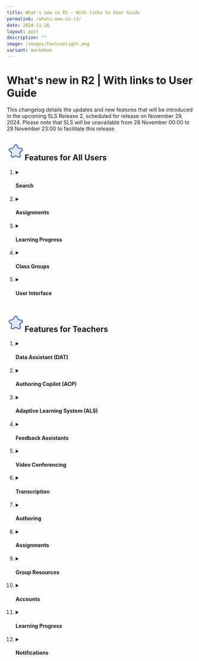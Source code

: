 ```yaml
---
title: What's new in R2 – With links to User Guide
permalink: /whats-new-in-r2/
date: 2024-11-26
layout: post
description: ""
image: /images/FaviconLight.png
variant: markdown
---
```

<h1>What's new in R2 | With links to User Guide</h1>
<p>This changelog details the updates and new features that will be introduced in the upcoming SLS Release 2, scheduled for release on November 29, 2024. Please note that SLS will be unavailable from 28 November 00:00 to 29 November 23:00 to facilitate this release.</p>
<h2><img src="/images/Icons/Star.svg" style="width:3rem; display: inline;">Features for All Users</h2>
<ol>
<li><details><summary><h4>Search</h4></summary>
<ul>
<li><strong>New Search Interface</strong>: Teachers and students can use improved filter options, including author/collaborator names, to refine their search results across multiple locations. Search results will now include a preview of the resource content referenced in the search, with search match indicators and search terms bolded in green.</li>
</ul></details></li>

<li><details><summary><h4>Assignments</h4></summary>
<ul>
<li><strong>Page Navigation Anchoring</strong>: The page navigation bar is now anchored to the top, ensuring that page numbers remain visible for paginated activities or quizzes.</li>
<li><strong>Annotations on Media</strong>: Teachers and students can create annotations linked to specific timestamps in video or audio files within assignments. When an annotation is made, a pin indicator will appear on the media player. Clicking the pin will navigate users to the corresponding timestamp. These annotations can also be viewed in the transcript (if generated by the teacher), and media titles will be displayed on the annotation cards.</li>
<li><strong>Annotation Drawer Improvements:</strong> Teachers and students can view notes and annotations clustered by component in the annotation drawer. The drawer will be closed by default in assignments and modules, but users can choose to collapse or expand all annotations. For activities or quizzes with multiple pages, a pagination divider will be included in the drawer. Enhanced anchoring interactions in the annotation drawer will improve navigation between notes, annotations, and content.</li>
<li><strong>Module Loading</strong>: A refresh button has been added to the Interactive Thinking Tool (ITT), discussion boards, and aggregated student responses (teachers only) to update and display new responses, highlighted by a yellow dot.</li>
<li><strong>Tamil E-Dictionary</strong>: Teachers can enable the Tamil E-Dictionary under Module Settings. When enabled, teachers and students can retrieve definitions and audio clips with correct pronunciation of words and add selected words with definitions to their notes and annotations.</li>
</ul>
</details></li>
<li><details><summary><h4>Learning Progress</h4></summary>
<ul>
<li><strong>Tracking Multiple Class Groups</strong>: Teachers and students can select multiple class groups to view students’ learning progress for assignments and self-study modules, as well as generate learning reports for multiple class groups. This also applies to the Adaptive Learning System (ALS).</li>
<li><strong>Custom and MOE-Level Content Maps:</strong> Teachers and students can view both MOE-Level and their own schools’ custom content maps in Learning Progress.</li>
</ul>
</details></li>
<li><details><summary><h4>Class Groups</h4></summary>
<ul>
<li><strong>Data Archival</strong>: Class groups older than four years will be automatically archived.</li>
</ul>
</details></li>
<li><details><summary><h4>User Interface</h4></summary>
<ul>
<li><strong>Table Height</strong>: The maximum height of tables has been optimised to minimise scrolling of the selection bar.</li>
<li><strong>Font Enhancements</strong>: Teachers and students can apply a wider variety of font types in the rich text editor with the inclusion of a new Tamil font and other new English fonts.</li>
</ul>
</details></li>
</ol>
<h2><img src="/images/Icons/Star.svg" style="width:3rem; display: inline;">Features for Teachers</h2>
<ol>
<li><details><summary><h4>Data Assistant (DAT)</h4></summary>
<ul>
<li><strong>Analyse Responses</strong>: This <a target="_blank" href="/teacher-user-guide/assess/analyse-students-responses-with-data-assistant/">new feature</a> allows teachers to ask stock or customised questions about data in the Aggregated Student Response page for Free-Response Questions, the Interactive Thinking Tool (ITT), the discussion boards and forums. Teachers can query data for trends and analysis using customisable queries.</li>
<li><strong>Follow-up</strong>: Teachers can view a list of students clustered based on set criteria and perform follow-up actions like mass-adding comments and/or filtering students. They can also bookmark responses in ITT and add keyword tags to posts in the discussion boards and forums.</li>
</ul>
</details></li>
<li><details><summary><h4>Authoring Copilot (ACP)</h4></summary>
<ul>
<li><strong>Additional Question Types</strong>: Teachers can use <a target="_blank" href="/teacher-user-guide/author/use-authoring-copilot-to-create-new-quizzes/">ACP</a> to generate more question types like Error Editing, Fill-in-the-Blanks and Interactive Thinking Tool.</li>
<li><strong>Suggested Answer for Free Response Questions</strong>: Teachers can generate suggested answers alongside Free Response Questions.</li>
<li><strong>Direct Generation from Component Bar:</strong> Teachers can use <a target="_blank" href="/teacher-user-guide/author/use-authoring-copilot-to-create-new-activities-components/">ACP to generate components</a>  directly from the component bar, and regenerate components based on existing components.</li>
<li><strong>Templates</strong>: Teachers can select MOE or personal templates in SLS for ACP to use in generating sections, activities, quizzes and/or components.</li>
<li><strong>Subject/Level Tagging</strong>: Teachers can now tag subjects and levels independently without content map dependency.</li>
</ul>
</details></li>
<li><details><summary><h4>Adaptive Learning System (ALS)</h4></summary>
<ul>
<li><strong>Prioritisation</strong>: Teachers can select topics/subtopics for ALS to prioritise in recommending to students in class groups, and alert students to these recommendations by sending notifications.</li>
<li><strong>Linked Activities</strong>: Teachers can <a target="_blank" href="/teacher-user-guide/discover/link-activities-in-als-content/">link activities</a>  to be recommended in a series in ALS.</li>
</ul>
</details></li>
<li><details><summary><h4>Feedback Assistants</h4></summary>
<ul>
<li><strong>Combine Feedback Assistants</strong>: Teachers can send students’ responses to both <a target="_blank" href="/teacher-user-guide/assess/add-language-feedback-assistant-for-english/">Language Feedback Assistant for English (LangFA-EL)</a> and <a target="_blank" href="/teacher-user-guide/assess/add-short-answer-feedback-assistant/">Short Answer Feedback Assistant (ShortAnsFA)</a> to allow students to receive more than one type of feedback in a single response.</li>
</ul>
</details></li>
<li><details><summary><h4>Video Conferencing</h4></summary>
<ul>
<li><strong>Google Meet Links</strong>: Teachers can <a target="_blank" href="/teacher-user-guide/collaborate/add-google-meet-link/">create Google Meet video conference links</a> from their linked Google accounts for Class Groups and Assignments, specific to module, section, activity and teams within activities. Unique assignment Google Meet links can be generated by activities or teams for differentiated access. Teachers have the option to set different levels of security — Restricted, Trusted, or Open — based on their preference and use case.</li>
</ul>
</details></li>
<li><details><summary><h4>Transcription</h4></summary>
<ul>
<li><strong>Video/ Audio Transcription</strong>: If <a target="_blank" href="/teacher-user-guide/author/insert-transcript-for-video-audio/">transcription is enabled</a>, teachers can view the entire transcript with timestamps on the audio and video details subpage.</li>
</ul>
</details></li>
<li><details><summary><h4>Authoring</h4></summary>
<ul>
<li><strong>Module Plan</strong>: Teachers can view module, section, activity and quiz notes, as well as descriptions and durations (if applicable) in the Module Plan and print it for use in non-digital&nbsp;lessons.</li>
<li><strong>Split-Page Media</strong>: &nbsp;When splitting PowerPoint files across pages in activities, placeholders will be shown based on the number of slides uploaded, allowing teachers to navigate elsewhere while the media is being processed.</li>
<li><strong>Split YouTube Videos Across Pages</strong>:&nbsp;Teachers can split YouTube videos across pages in an activity based on defined timestamps and set strict start and end times for these videos.</li>
<li><strong>Interactive Response Questions</strong>: Teachers can set interactive response questions that automatically return marks to students after their attempt. These questions can be set by uploading corresponding HTML5 files to the Free-Response Question.</li>
<li><strong>Quiz-level Rubrics</strong>: Teachers can create and apply quiz-level grading rubrics, with the option to hide them before student attempts. After their attempt, students will be able to see their awarded bands from the rubrics.</li>
<li><strong>Rubrics Bands</strong>: The number of rubric bands has been expanded to allow up to 8 bands.</li>
<li><strong>Hiding Quiz Marks</strong>: Teachers can choose to hide quiz marks in the quiz settings, which will hide quiz scores, rubric marks, and marks for each question.</li>
<li><strong>Different Option Marks</strong>: Teachers can now allocate different marks to options in Multiple-Choice Questions (MCQs) and Multiple-Response Questions (MRQs).</li>
<li><strong>Active Learning Process Tagging of Quiz</strong>: Newly-created quizzes will be auto-tagged to “Custom” instead of “Facilitate Demonstration of Learning” under Active Learning Process (ALP).</li>
<li><strong>Automated Tagging</strong>: Module tags will be automatically applied to newly-created sections, and section tags will be automatically applied to newly-created components.</li>
</ul>
</details></li>
<li><details><summary><h4>Assignments</h4></summary>
<ul>
<li><strong>Assignment Due Date</strong>: Teachers can now set assignment due date beyond 15 December.</li>
<li><strong>Report Downloading</strong>: Teachers can download assignment marks and responses directly from the class group assignment listing.</li>
</ul>
</details></li>
<li><details><summary><h4>Group Resources</h4></summary>
<ul>
<li><strong>Report Downloading</strong>: Teachers can download resource marks and responses directly from the class group resource listing.</li>
</ul>
</details></li>	
<li><details><summary><h4>Accounts</h4></summary>
<ul>
<li><strong>Account Lock</strong>: Teacher accounts inactive for 90 days will be locked and require reactivation by an Account Manager for security reasons.</li>
</ul>
</details></li>
<li><details><summary><h4>Learning Progress</h4></summary>
<ul>
<li><strong>Error Tracker</strong>: Teachers can use error categories established by MOE Content Approvers to tag specific error types in students’ responses and track them using the Error Tracker in Learning Progress. If a question is tagged to a content map with a prescribed list of error tags, teachers can use the auto-complete tag suggestions to easily tag student errors when creating annotation cards. These annotation cards with error tags will be tabulated and displayed under the Learning Progress - Error Tracker of the class group, viewable by both teachers and students.</li>
</ul>
</details></li>
<li><details><summary><h4>Notifications</h4></summary>
<ul>
<li><strong>Comment Notifications</strong>: Teachers can notify students when they add comments in Interactive Thinking Tools (ITT), discussion boards or class group forums.</li>
<li><strong>Monitor and Notify</strong>: Teachers can select students from the Monitor Assignment page to send them custom messages and notifications.</li>
</ul>
</details></li>
</ol>